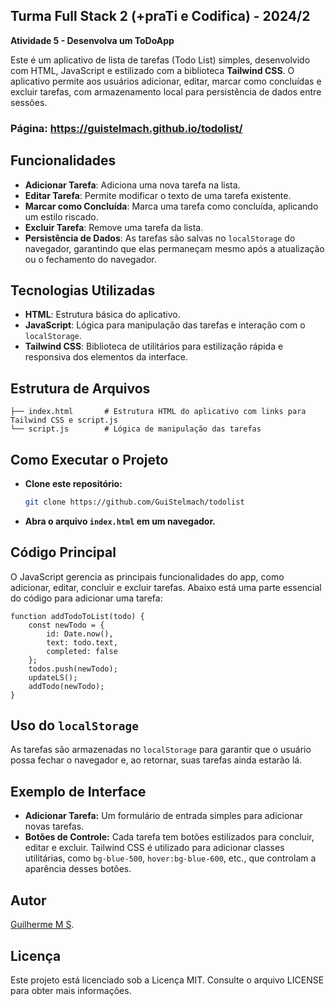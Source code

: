 ## Turma Full Stack 2 (+praTi e Codifica) - 2024/2  
**Atividade 5 - Desenvolva um ToDoApp**

Este é um aplicativo de lista de tarefas (Todo List) simples, desenvolvido com HTML, JavaScript e estilizado com a biblioteca **Tailwind CSS**. O aplicativo permite aos usuários adicionar, editar, marcar como concluídas e excluir tarefas, com armazenamento local para persistência de dados entre sessões.

### Página: https://guistelmach.github.io/todolist/

## Funcionalidades

- **Adicionar Tarefa**: Adiciona uma nova tarefa na lista.
- **Editar Tarefa**: Permite modificar o texto de uma tarefa existente.
- **Marcar como Concluída**: Marca uma tarefa como concluída, aplicando um estilo riscado.
- **Excluir Tarefa**: Remove uma tarefa da lista.
- **Persistência de Dados**: As tarefas são salvas no `localStorage` do navegador, garantindo que elas permaneçam mesmo após a atualização ou o fechamento do navegador.

## Tecnologias Utilizadas

- **HTML**: Estrutura básica do aplicativo.
- **JavaScript**: Lógica para manipulação das tarefas e interação com o `localStorage`.
- **Tailwind CSS**: Biblioteca de utilitários para estilização rápida e responsiva dos elementos da interface.

## Estrutura de Arquivos

    
    ├── index.html       # Estrutura HTML do aplicativo com links para Tailwind CSS e script.js
    └── script.js        # Lógica de manipulação das tarefas
   

## Como Executar o Projeto

- **Clone este repositório:**

    ```bash
    git clone https://github.com/GuiStelmach/todolist
    ```

- **Abra o arquivo `index.html` em um navegador.**

## Código Principal

O JavaScript gerencia as principais funcionalidades do app, como adicionar, editar, concluir e excluir tarefas. Abaixo está uma parte essencial do código para adicionar uma tarefa:

    
    function addTodoToList(todo) {
        const newTodo = {
            id: Date.now(),
            text: todo.text,
            completed: false
        };
        todos.push(newTodo);
        updateLS();
        addTodo(newTodo);
    }

## Uso do `localStorage`

As tarefas são armazenadas no `localStorage` para garantir que o usuário possa fechar o navegador e, ao retornar, suas tarefas ainda estarão lá.

## Exemplo de Interface

- **Adicionar Tarefa:** Um formulário de entrada simples para adicionar novas tarefas.
- **Botões de Controle:** Cada tarefa tem botões estilizados para concluir, editar e excluir. Tailwind CSS é utilizado para adicionar classes utilitárias, como `bg-blue-500`, `hover:bg-blue-600`, etc., que controlam a aparência desses botões.

## Autor
[Guilherme M S](https://github.com/GuiStelmach).

## Licença

Este projeto está licenciado sob a Licença MIT. Consulte o arquivo LICENSE para obter mais informações.

